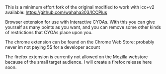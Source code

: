 This is a minimum effort fork of the original modified to work with icc+v2 available: https://github.com/wahaha303/ICCPlus

Browser extension for use with Interactive CYOAs.
With this you can give yourself as many points as you want, and you can remove some other kinds of restrictions that CYOAs place upon you.

The chrome extension can be found on the Chrome Web Store: probably never im not paying 5$ for a developer acount

The firefox extension is currently not allowed on the Mozilla webstore because of the small target audience.
I will create a firefox release here soon.
